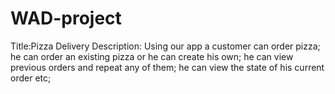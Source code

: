 # WAD-project
Title:Pizza Delivery
Description: 
Using our app a customer can order pizza;
he can order an existing pizza or he can create his own;
he can view previous orders and repeat any of them;
he can view the state of his current order etc;

 
